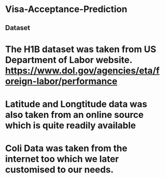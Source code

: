 # Visa-Acceptance-Prediction

## Dataset
# The H1B dataset was taken from US Department of Labor website. https://www.dol.gov/agencies/eta/foreign-labor/performance
# Latitude and Longtitude data was also taken from an online source which is quite readily available
# Coli Data was taken from the internet too which we later customised to our needs.

